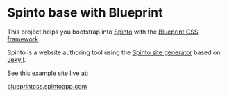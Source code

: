 Spinto base with Blueprint
==========================

This project helps you bootstrap into [Spinto](http://www.spintoapp.com)
with the [Blueprint CSS framework](http://blueprintcss.org).

Spinto is a website authoring tool using the
[Spinto site generator](http://github.com/mixonic/spinto) based on
[Jekyll](https://github.com/mojombo/jekyll).

See this example site live at:

  [blueprintcss.spintoapp.com](http://blueprintcss.spintoapp.com)
